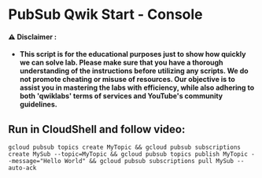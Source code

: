 # PubSub Qwik Start - Console

#### ⚠️ Disclaimer :
- **This script is for the educational purposes just to show how quickly we can solve lab. Please make sure that you have a thorough understanding of the instructions before utilizing any scripts. We do not promote cheating or  misuse of resources. Our objective is to assist you in mastering the labs with efficiency, while also adhering to both 'qwiklabs' terms of services and YouTube's community guidelines.**

## Run in CloudShell and follow video:

```
gcloud pubsub topics create MyTopic && gcloud pubsub subscriptions create MySub --topic=MyTopic && gcloud pubsub topics publish MyTopic --message="Hello World" && gcloud pubsub subscriptions pull MySub --auto-ack
```
